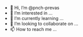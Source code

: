 - 👋 Hi, I’m @pnch-prevas
- 👀 I’m interested in ...
- 🌱 I’m currently learning ...
- 💞️ I’m looking to collaborate on ...
- 📫 How to reach me ...

<!---
pnch-prevas/pnch-prevas is a ✨ special ✨ repository because its `README.md` (this file) appears on your GitHub profile.
You can click the Preview link to take a look at your changes.
--->

